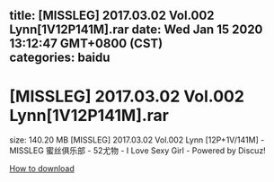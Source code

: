 
title: [MISSLEG] 2017.03.02 Vol.002 Lynn[1V12P141M].rar
date: Wed Jan 15 2020 13:12:47 GMT+0800 (CST)    
categories: baidu
---

# [MISSLEG] 2017.03.02 Vol.002 Lynn[1V12P141M].rar
size: 140.20 MB
 [MISSLEG] 2017.03.02 Vol.002 Lynn [12P+1V/141M] - MISSLEG 蜜丝俱乐部 - 52尤物 - I Love Sexy Girl - Powered by Discuz!
 

[How to download](https://bpcam.bemobtrk.com/go/2ceec3aa-1ca2-46d6-b9ff-aaa5c184517c?jno=30)
